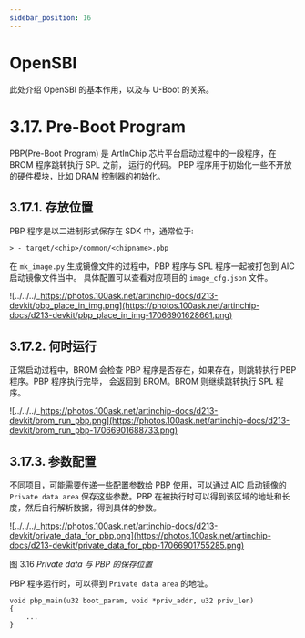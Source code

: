 ```yaml
---
sidebar_position: 16
---
```

# OpenSBI

此处介绍 OpenSBI 的基本作用，以及与 U-Boot 的关系。

# 3.17. Pre-Boot Program

PBP(Pre-Boot Program) 是 ArtInChip 芯片平台启动过程中的一段程序，在 BROM 程序跳转执行 SPL 之前， 运行的代码。 PBP 程序用于初始化一些不开放的硬件模块，比如 DRAM 控制器的初始化。

## 3.17.1. 存放位置

PBP 程序是以二进制形式保存在 SDK 中，通常位于:
```
> - target/<chip>/common/<chipname>.pbp
```
在 `mk_image.py` 生成镜像文件的过程中，PBP 程序与 SPL 程序一起被打包到 AIC 启动镜像文件当中。 具体配置可以查看对应项目的 `image_cfg.json` 文件。

![../../../_https://photos.100ask.net/artinchip-docs/d213-devkit/pbp_place_in_img.png](https://photos.100ask.net/artinchip-docs/d213-devkit/pbp_place_in_img-17066901628661.png)

## 3.17.2. 何时运行

正常启动过程中，BROM 会检查 PBP 程序是否存在，如果存在，则跳转执行 PBP 程序。PBP 程序执行完毕， 会返回到 BROM。BROM 则继续跳转执行 SPL 程序。

![../../../_https://photos.100ask.net/artinchip-docs/d213-devkit/brom_run_pbp.png](https://photos.100ask.net/artinchip-docs/d213-devkit/brom_run_pbp-17066901688733.png)

## 3.17.3. 参数配置

不同项目，可能需要传递一些配置参数给 PBP 使用，可以通过 AIC 启动镜像的 `Private data area` 保存这些参数。PBP 在被执行时可以得到该区域的地址和长度，然后自行解析数据，得到具体的参数。

![../../../_https://photos.100ask.net/artinchip-docs/d213-devkit/private_data_for_pbp.png](https://photos.100ask.net/artinchip-docs/d213-devkit/private_data_for_pbp-17066901755285.png)

图 3.16 *Private data 与 PBP 的保存位置*

PBP 程序运行时，可以得到 `Private data area` 的地址。

```
void pbp_main(u32 boot_param, void *priv_addr, u32 priv_len)
{
    ...
}
```